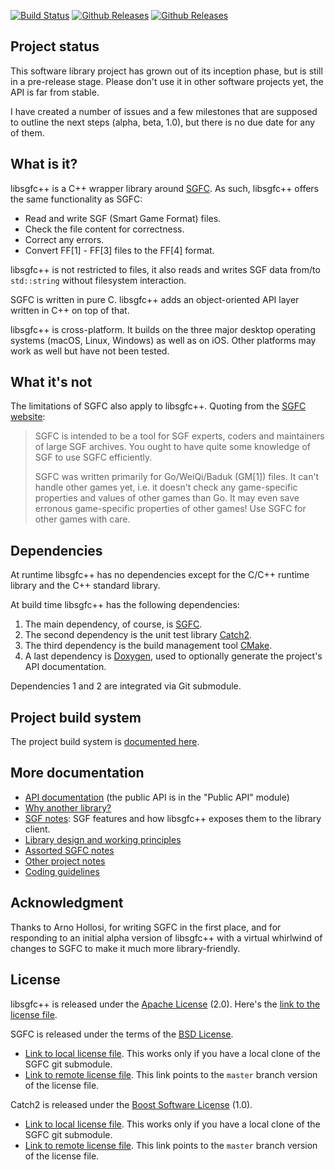 [![Build Status](https://travis-ci.com/herzbube/libsgfcplusplus.svg?branch=master)](https://travis-ci.com/herzbube/libsgfcplusplus)
[![Github Releases](https://img.shields.io/github/release/herzbube/libsgfcplusplus.svg)](https://github.com/herzbube/libsgfcplusplus/releases)
[![Github Releases](https://img.shields.io/github/license/herzbube/libsgfcplusplus.svg)](https://github.com/herzbube/libsgfcplusplus/blob/master/LICENSE)

## Project status

This software library project has grown out of its inception phase, but is still in a pre-release stage. Please don't use it in other software projects yet, the API is far from stable.

I have created a number of issues and a few milestones that are supposed to outline the next steps (alpha, beta, 1.0), but there is no due date for any of them.

## What is it?

libsgfc++ is a C++ wrapper library around [SGFC](https://www.red-bean.com/sgf/sgfc/). As such, libsgfc++ offers the same functionality as SGFC:

- Read and write SGF (Smart Game Format) files.
- Check the file content for correctness.
- Correct any errors.
- Convert FF[1] - FF[3] files to the FF[4] format.

libsgfc++ is not restricted to files, it also reads and writes SGF data from/to `std::string` without filesystem interaction.

SGFC is written in pure C. libsgfc++ adds an object-oriented API layer written in C++ on top of that.

libsgfc++ is cross-platform. It builds on the three major desktop operating systems (macOS, Linux, Windows) as well as on iOS. Other platforms may work as well but have not been tested.

## What it's not

The limitations of SGFC also apply to libsgfc++. Quoting from the [SGFC website](https://www.red-bean.com/sgf/sgfc/):

> SGFC is intended to be a tool for SGF experts, coders and maintainers of large SGF archives. You ought to have quite some knowledge of SGF to use SGFC efficiently.
> 
> SGFC was written primarily for Go/WeiQi/Baduk (GM[1]) files. It can't handle other games yet, i.e. it doesn't check any game-specific properties and values of other games than Go. It may even save erronous game-specific properties of other games! Use SGFC for other games with care. 

## Dependencies

At runtime libsgfc++ has no dependencies except for the C/C++ runtime library and the C++ standard library.

At build time libsgfc++ has the following dependencies:

1. The main dependency, of course, is [SGFC](https://www.red-bean.com/sgf/sgfc/).
2. The second dependency is the unit test library [Catch2](https://github.com/catchorg/Catch2).
3. The third dependency is the build management tool [CMake](https://cmake.org/cmake/help/latest/).
4. A last dependency is [Doxygen](https://www.doxygen.org/), used to optionally generate the project's API documentation.

Dependencies 1 and 2 are integrated via Git submodule.

## Project build system

The project build system is [documented here](doc/Build.md).

## More documentation

- [API documentation](https://herzbube.github.io/libsgfcplusplus/api-docs/index.html) (the public API is in the "Public API" module)
- [Why another library?](doc/WhyAnotherLibrary.md)
- [SGF notes](doc/SgfNotes.md): SGF features and how libsgfc++ exposes them to the library client.
- [Library design and working principles](doc/Principles.md)
- [Assorted SGFC notes](doc/SgfcNotes.md)
- [Other project notes](doc/ProjectNotes.md)
- [Coding guidelines](doc/CodingGuidelines.md)

## Acknowledgment

Thanks to Arno Hollosi, for writing SGFC in the first place, and for responding to an initial alpha version of libsgfc++ with a virtual whirlwind of changes to SGFC to make it much more library-friendly.

## License

libsgfc++ is released under the [Apache License](http://www.apache.org/licenses/LICENSE-2.0) (2.0). Here's the [link to the license file](LICENSE).

SGFC is released under the terms of the [BSD License](https://opensource.org/licenses/BSD-3-Clause).

- [Link to local license file](sgfc/COPYING). This works only if you have a local clone of the SGFC git submodule.
- [Link to remote license file](https://bitbucket.org/arnoh/sgfc/src/master/COPYING). This link points to the `master` branch version of the license file.

Catch2 is released under the [Boost Software License](https://www.boost.org/LICENSE_1_0.txt) (1.0).

- [Link to local license file](test/Catch2/LICENSE.txt). This works only if you have a local clone of the SGFC git submodule.
- [Link to remote license file](https://github.com/catchorg/Catch2/blob/master/LICENSE.txt). This link points to the `master` branch version of the license file.
